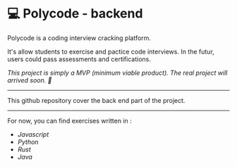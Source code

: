 # 💻 Polycode - backend

Polycode is a coding interview cracking platform.

It's allow students to exercise and pactice code interviews. In the futur, users could pass assessments and certifications.

_This project is simply a MVP (minimum viable product). The real project will arrived soon. 👀_

---

This github repository cover the back end part of the project.

---

For now, you can find exercises written in :

- _Javascript_
- _Python_
- _Rust_
- _Java_
